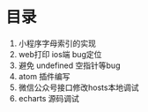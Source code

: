 # 目录

1. 小程序字母索引的实现
2. web打印 ios端 bug定位
3. 避免 undefined 空指针等bug
4. atom 插件编写
5. 微信公众号接口修改hosts本地调试
6. echarts 源码调试